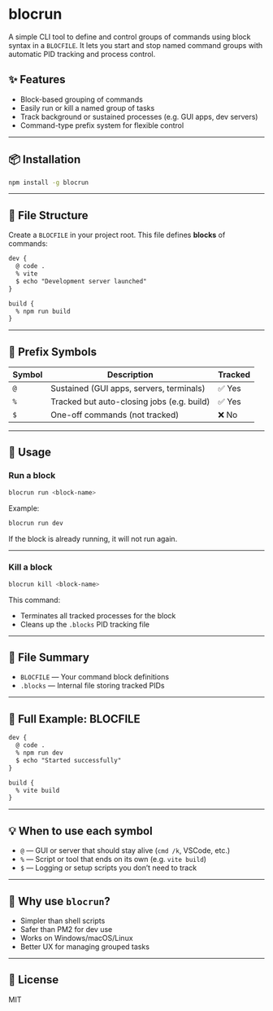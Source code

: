 # blocrun

A simple CLI tool to define and control groups of commands using block syntax in a `BLOCFILE`. It lets you start and stop named command groups with automatic PID tracking and process control.

## ✨ Features

- Block-based grouping of commands
- Easily run or kill a named group of tasks
- Track background or sustained processes (e.g. GUI apps, dev servers)
- Command-type prefix system for flexible control

---

## 📦 Installation

```bash
npm install -g blocrun
```

---

## 📂 File Structure

Create a `BLOCFILE` in your project root. This file defines **blocks** of commands:

```txt
dev {
  @ code .
  % vite
  $ echo "Development server launched"
}

build {
  % npm run build
}
```

---

## 🔣 Prefix Symbols

| Symbol | Description                                | Tracked |
| ------ | ------------------------------------------ | ------- |
| `@`    | Sustained (GUI apps, servers, terminals)   | ✅ Yes  |
| `%`    | Tracked but auto-closing jobs (e.g. build) | ✅ Yes  |
| `$`    | One-off commands (not tracked)             | ❌ No   |

---

## 🚀 Usage

### Run a block

```bash
blocrun run <block-name>
```

Example:

```bash
blocrun run dev
```

If the block is already running, it will not run again.

---

### Kill a block

```bash
blocrun kill <block-name>
```

This command:

- Terminates all tracked processes for the block
- Cleans up the `.blocks` PID tracking file

---

## 📁 File Summary

- `BLOCFILE` — Your command block definitions
- `.blocks` — Internal file storing tracked PIDs

---

## 📘 Full Example: BLOCFILE

```txt
dev {
  @ code .
  % npm run dev
  $ echo "Started successfully"
}

build {
  % vite build
}
```

---

## 💡 When to use each symbol

- `@` — GUI or server that should stay alive (`cmd /k`, VSCode, etc.)
- `%` — Script or tool that ends on its own (e.g. `vite build`)
- `$` — Logging or setup scripts you don’t need to track

---

## 🧠 Why use `blocrun`?

- Simpler than shell scripts
- Safer than PM2 for dev use
- Works on Windows/macOS/Linux
- Better UX for managing grouped tasks

---

## 🧩 License

MIT
